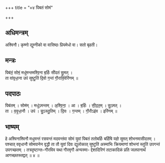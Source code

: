 +++
title = "०४ पिबतं सोमं"

+++
## अधिमन्त्रम्
अश्विनौ। कृष्णो द्युम्नीको वा वासिष्ठः प्रियमेधो वा। सतो बृहती।

## मन्त्रः
पिब॑तं॒ सोमं॒ मधु॑मन्तमश्वि॒ना ब॒र्हिः सी॑दतं सु॒मत् ।  
ता वा॑वृधा॒ना उप॑ सुष्टु॒तिं दि॒वो ग॒न्तं गौ॒रावि॒वेरि॑णम् ॥

## पदपाठः
पिब॑तम् । सोम॑म् । मधु॑ऽमन्तम् । अ॒श्वि॒ना॒ । आ । ब॒र्हिः । सी॒द॒त॒म् । सु॒ऽमत् ।  
ता । व॒वृ॒धा॒नौ । उप॑ । सु॒ऽस्तु॒तिम् । दि॒वः । ग॒न्तम् । गौ॒रौऽइ॑व । इरि॑णम् ॥

## भाष्यम्
हे अश्विनाश्विनौ मधुमन्तं रसवन्तं मदवन्तंवा सोमं युवां पिबतं ततोबर्हिः बर्हिषि यज्ञे सुमत् शोभनमासीदतम् । पश्चात् ववृधानौ सोमपानेन वृद्धौ ता तौ युवां दिवः द्युलोकात् सुष्टुतिं अस्माभिः क्रियमाणां शोभनां स्तुतिं उपगन्तं उपगच्छतम् । तत्रदृष्टान्तः-गौरविव यथा गौरमृगौ अन्यस्मा- द्देशादिरिणं तटाकादिकं प्रति जलपानार्थं आगच्छतस्तद्वत् ॥ ४ ॥